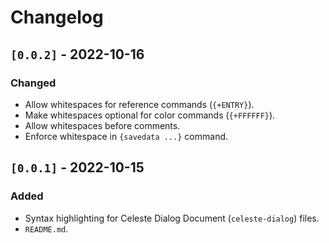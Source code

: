 # Changelog

## `[0.0.2]` - 2022-10-16
### Changed
- Allow whitespaces for reference commands (`{+ENTRY}`).
- Make whitespaces optional for color commands (`{+FFFFFF}`).
- Allow whitespaces before comments.
- Enforce whitespace in `{savedata ...}` command.

## `[0.0.1]` - 2022-10-15
### Added
- Syntax highlighting for Celeste Dialog Document (`celeste-dialog`) files.
- `README.md`.